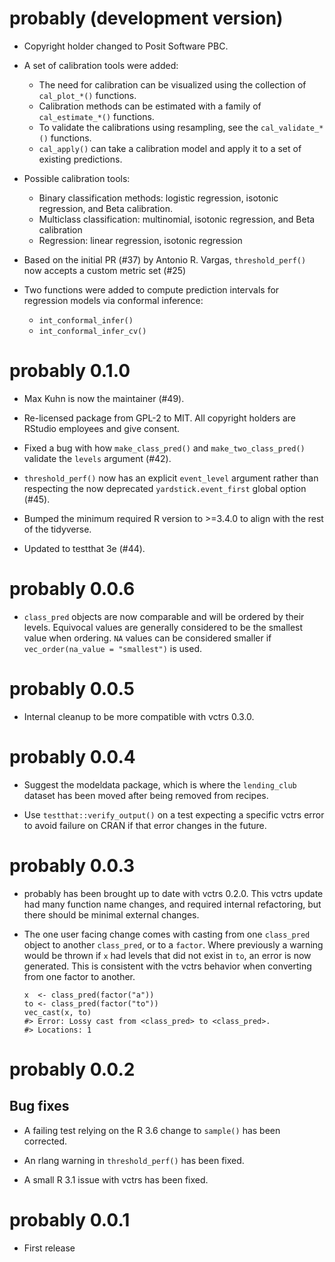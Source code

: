 # probably (development version)

* Copyright holder changed to Posit Software PBC.

* A set of calibration tools were added: 

  * The need for calibration can be visualized using the collection of `cal_plot_*()` functions.
  * Calibration methods can be estimated with a family of `cal_estimate_*()` functions.
  * To validate the calibrations using resampling, see the `cal_validate_*()` functions.
  * `cal_apply()` can take a calibration model and apply it to a set of existing predictions.
  
* Possible calibration tools:  

  * Binary classification methods: logistic regression, isotonic regression, and Beta calibration.
  * Multiclass classification: multinomial, isotonic regression, and Beta calibration
  * Regression: linear regression, isotonic regression

* Based on the initial PR (#37) by Antonio R. Vargas, `threshold_perf()` now accepts a custom metric set (#25)

* Two functions were added to compute prediction intervals for regression models via conformal inference: 

  * `int_conformal_infer()`
  * `int_conformal_infer_cv()`

# probably 0.1.0

* Max Kuhn is now the maintainer (#49).

* Re-licensed package from GPL-2 to MIT. All copyright holders are RStudio
  employees and give consent.

* Fixed a bug with how `make_class_pred()` and `make_two_class_pred()` validate
  the `levels` argument (#42).

* `threshold_perf()` now has an explicit `event_level` argument rather than
  respecting the now deprecated `yardstick.event_first` global option (#45).

* Bumped the minimum required R version to >=3.4.0 to align with the rest of the
  tidyverse.
  
* Updated to testthat 3e (#44).

# probably 0.0.6

* `class_pred` objects are now comparable and will be ordered by their levels.
  Equivocal values are generally considered to be the smallest value when
  ordering. `NA` values can be considered smaller if
  `vec_order(na_value = "smallest")` is used.

# probably 0.0.5

* Internal cleanup to be more compatible with vctrs 0.3.0.

# probably 0.0.4

* Suggest the modeldata package, which is where the `lending_club` dataset has been moved after being removed from recipes.

* Use `testthat::verify_output()` on a test expecting a specific vctrs error to avoid failure on CRAN if that error changes in the future.

# probably 0.0.3

* probably has been brought up to date with vctrs 0.2.0. This vctrs update had many function name changes, and required internal refactoring, but there should be minimal external changes.

* The one user facing change comes with casting from one `class_pred` object to another `class_pred`, or to a `factor`. Where previously a warning would be thrown if `x` had levels that did not exist in `to`, an error is now generated. This is consistent with the vctrs behavior when converting from one factor to another.

  ```
  x  <- class_pred(factor("a"))
  to <- class_pred(factor("to"))
  vec_cast(x, to)
  #> Error: Lossy cast from <class_pred> to <class_pred>.
  #> Locations: 1
  ```

# probably 0.0.2

## Bug fixes

* A failing test relying on the R 3.6 change to `sample()` has been corrected.

* An rlang warning in `threshold_perf()` has been fixed.

* A small R 3.1 issue with vctrs has been fixed.

# probably 0.0.1

* First release
